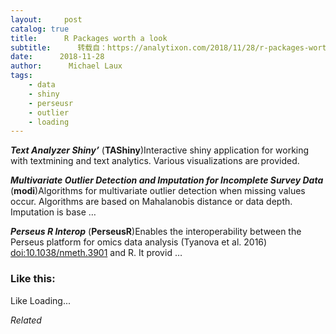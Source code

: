 ```yaml
---
layout:     post
catalog: true
title:      R Packages worth a look
subtitle:      转载自：https://analytixon.com/2018/11/28/r-packages-worth-a-look-1351/
date:      2018-11-28
author:      Michael Laux
tags:
    - data
    - shiny
    - perseusr
    - outlier
    - loading
---
```


***Text Analyzer Shiny’*** (**TAShiny**)Interactive shiny application for working with textmining and text analytics. Various visualizations are provided.

***Multivariate Outlier Detection and Imputation for Incomplete Survey Data*** (**modi**)Algorithms for multivariate outlier detection when missing values occur. Algorithms are based on Mahalanobis distance or data depth. Imputation is base …

***Perseus R Interop*** (**PerseusR**)Enables the interoperability between the Perseus platform for omics data analysis (Tyanova et al. 2016) <doi:10.1038/nmeth.3901> and R. It provid …





### Like this:

Like Loading...


*Related*

